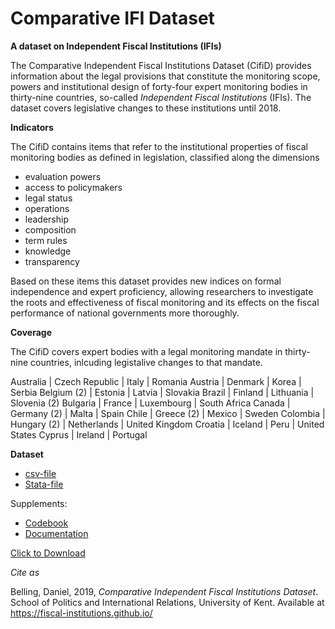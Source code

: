 # Comparative IFI Dataset

**A dataset on Independent Fiscal Institutions (IFIs)**

The Comparative Independent Fiscal Institutions Dataset (CifiD) provides information about the legal provisions that constitute the monitoring scope, powers and institutional design of forty-four expert monitoring bodies in thirty-nine countries, so-called *Independent Fiscal Institutions* (IFIs). The dataset covers legislative changes to these institutions until 2018.

**Indicators**

The CifiD contains items that refer to the institutional properties of fiscal monitoring bodies as defined in legislation, classified along the dimensions

* evaluation powers
* access to policymakers
* legal status
* operations
* leadership
* composition
* term rules
* knowledge
* transparency

Based on these items this dataset provides new indices on formal independence and expert proficiency, allowing researchers to investigate the roots and effectiveness of fiscal monitoring and its effects on the fiscal performance of national governments more thoroughly.

**Coverage**

The CifiD covers expert bodies with a legal monitoring mandate in thirty-nine countries, inlcuding legistalive changes to that mandate.

Australia | Czech Republic | Italy | Romania
Austria | Denmark | Korea | Serbia
Belgium (2) | Estonia | Latvia | Slovakia
Brazil | Finland | Lithuania | Slovenia (2)
Bulgaria | France | Luxembourg | South Africa
Canada | Germany (2) | Malta | Spain
Chile | Greece (2) | Mexico | Sweden
Colombia | Hungary (2) | Netherlands | United Kingdom
Croatia | Iceland | Peru | United States
Cyprus | Ireland | Portugal

**Dataset**

* [csv-file](https://github.com/fiscal-institutions/fiscal-institutions.github.io/blob/master/CifiD%20Dataset.csv)
* [Stata-file](https://github.com/fiscal-institutions/fiscal-institutions.github.io/blob/master/CifiD%20Dataset.dta)

Supplements:
* [Codebook](https://github.com/fiscal-institutions/fiscal-institutions.github.io/blob/master/CifiD%20Codebook.pdf)
* [Documentation](https://github.com/fiscal-institutions/fiscal-institutions.github.io/blob/master/CifiD%20Documentation.pdf)

<a href="https://github.com/fiscal-institutions/fiscal-institutions.github.io/blob/master/CifiD%20Documentation.pdf" download>Click to Download</a>

*Cite as*

Belling, Daniel, 2019, *Comparative Independent Fiscal Institutions Dataset*.
School of Politics and International Relations, University of Kent. Available at
https://fiscal-institutions.github.io/
